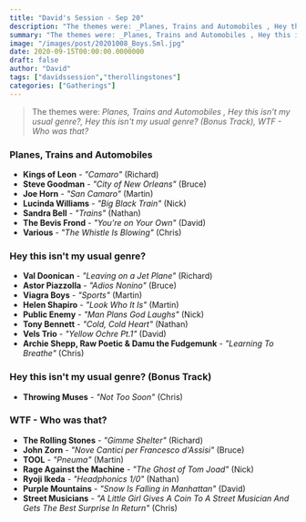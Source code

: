 ```yaml
---
title: "David's Session - Sep 20"
description: "The themes were: _Planes, Trains and Automobiles , Hey this isn't my usual genre?, Hey this isn't my usual genre? (Bonus Track), WTF - Who was that?_"
summary: "The themes were: _Planes, Trains and Automobiles , Hey this isn't my usual genre?, Hey this isn't my usual genre? (Bonus Track), WTF - Who was that?_"
image: "/images/post/20201008_Boys.Sml.jpg"
date: 2020-09-15T00:00:00.0000000
draft: false
author: "David"
tags: ["davidssession","therollingstones"]
categories: ["Gatherings"]
---
```

> The themes were: _Planes, Trains and Automobiles , Hey this isn't my usual genre?, Hey this isn't my usual genre? (Bonus Track), WTF - Who was that?_
### Planes, Trains and Automobiles 
- **Kings of Leon** - _"Camaro"_ (Richard)
- **Steve Goodman** - _"City of New Orleans"_ (Bruce)
- **Joe Horn** - _"San Camaro"_ (Martin)
- **Lucinda Williams** - _"Big Black Train"_ (Nick)
- **Sandra Bell** - _"Trains"_ (Nathan)
- **The Bevis Frond** - _"You're on Your Own"_ (David)
- **Various** - _"The Whistle Is Blowing"_ (Chris)
### Hey this isn't my usual genre?
- **Val Doonican** - _"Leaving on a Jet Plane"_ (Richard)
- **Astor Piazzolla** - _"Adios Nonino"_ (Bruce)
- **Viagra Boys** - _"Sports"_ (Martin)
- **Helen Shapiro** - _"Look Who It Is"_ (Martin)
- **Public Enemy** - _"Man Plans God Laughs"_ (Nick)
- **Tony Bennett** - _"Cold, Cold Heart"_ (Nathan)
- **Vels Trio** - _"Yellow Ochre Pt.1"_ (David)
- **Archie Shepp, Raw Poetic & Damu the Fudgemunk** - _"Learning To Breathe"_ (Chris)
### Hey this isn't my usual genre? (Bonus Track)
- **Throwing Muses** - _"Not Too Soon"_ (Chris)
### WTF - Who was that?
- **The Rolling Stones** - _"Gimme Shelter"_ (Richard)
- **John Zorn** - _"Nove Cantici per Francesco d'Assisi"_ (Bruce)
- **TOOL** - _"Pneuma"_ (Martin)
- **Rage Against the Machine** - _"The Ghost of Tom Joad"_ (Nick)
- **Ryoji Ikeda** - _"Headphonics 1/0"_ (Nathan)
- **Purple Mountains** - _"Snow Is Falling in Manhattan"_ (David)
- **Street Musicians** - _"A Little Girl Gives A Coin To A Street Musician And Gets The Best Surprise In Return"_ (Chris)
